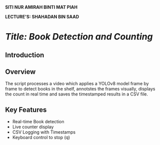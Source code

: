 **SITI NUR AMIRAH BINTI MAT PIAH**

**LECTURE'S: SHAHADAN BIN SAAD**


# *Title:  Book Detection and Counting*

## Introduction


## Overview
The script processes a video which applies a YOLOv8 model frame by frame to detect books in the shelf, annotstes the frames visually, displays the count in real time and saves the timestamped results in a CSV file.


## Key Features
- Real-time Book detection
- Live counter display
- CSV Logging with Timestamps
- Keyboard control to stop (q)

## 
